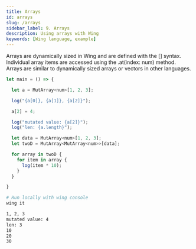 ```yaml
---
title: Arrays
id: arrays
slug: /arrays
sidebar_label: 9. Arrays
description: Using arrays with Wing
keywords: [Wing language, example]
---
```


Arrays are dynamically sized in Wing and are defined with the [] syntax.
Individual array items are accessed using the .at(index: num) method.
Arrays are similar to dynamically sized arrays or vectors in other languages.

```js playground example title="main.w"
let main = () => {

  let a = MutArray<num>[1, 2, 3];

  log("{a[0]}, {a[1]}, {a[2]}");

  a[2] = 4;

  log("mutated value: {a[2]}");
  log("len: {a.length}");

  let data = MutArray<num>[1, 2, 3];
  let twoD = MutArray<MutArray<num>>[data];

  for array in twoD {
    for item in array {
      log(item * 10);
    }
  } 

}

```

```bash title="Wing console output"
# Run locally with wing console
wing it

1, 2, 3
mutated value: 4
len: 3
10
20
30
```